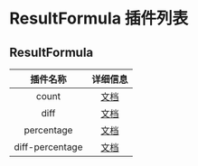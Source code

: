 # ResultFormula 插件列表
## ResultFormula

|         插件名称          |             详细信息            | 
|:-------------------------:|:-------------------------------:|
|      count                |        [文档](count.md)     |
|      diff                 |        [文档](diff.md)      |
|    percentage             |       [文档](percentage.md) |
|    diff-percentage        |        [文档](diff-percentage.md) |